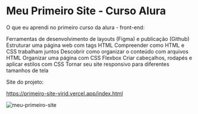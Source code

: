 # Meu Primeiro Site - Curso Alura

O que eu aprendi no primeiro curso da alura - front-end:

Ferramentas de desenvolvimento de layouts (Figma) e publicação (Github)
Estruturar uma página web com tags HTML
Compreender como HTML e CSS trabalham juntos
Descobrir como organizar o conteúdo com arquivos HTML
Organizar uma página com CSS Flexbox
Criar cabeçalhos, rodapés e aplicar estilos com CSS
Tornar seu site responsivo para diferentes tamanhos de tela

Site do projeto:

https://primeiro-site-virid.vercel.app/index.html

<img src="https://imgur.com/rtmHd4v.png" alt="meu-primeiro-site">
